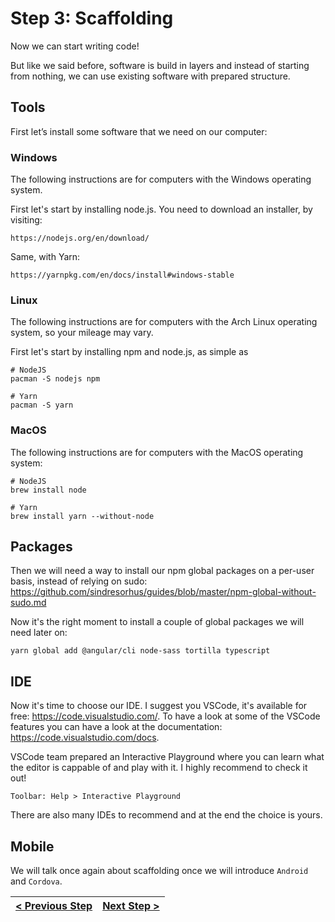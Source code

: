 # Step 3: Scaffolding

[//]: # (head-end)


Now we can start writing code!

But like we said before, software is build in layers and instead of starting from nothing, we can use existing software with prepared structure.

## Tools

First let’s install some software that we need on our computer:

### Windows

The following instructions are for computers with the Windows operating system.

First let's start by installing node.js. You need to download an installer, by visiting:

    https://nodejs.org/en/download/

Same, with Yarn:

    https://yarnpkg.com/en/docs/install#windows-stable


### Linux

The following instructions are for computers with the Arch Linux operating system, so your mileage may vary.

First let's start by installing npm and node.js, as simple as

    # NodeJS
    pacman -S nodejs npm

    # Yarn
    pacman -S yarn


### MacOS

The following instructions are for computers with the MacOS operating system:

    # NodeJS
    brew install node

    # Yarn
    brew install yarn --without-node


## Packages

Then we will need a way to install our npm global packages on a per-user basis, instead of relying on sudo: https://github.com/sindresorhus/guides/blob/master/npm-global-without-sudo.md

Now it's the right moment to install a couple of global packages we will need later on:

    yarn global add @angular/cli node-sass tortilla typescript


## IDE

Now it's time to choose our IDE. I suggest you VSCode, it's available for free: https://code.visualstudio.com/.
To have a look at some of the VSCode features you can have a look at the documentation: https://code.visualstudio.com/docs.

VSCode team prepared an Interactive Playground where you can learn what the editor is cappable of and play with it. I highly recommend to check it out!

    Toolbar: Help > Interactive Playground

There are also many IDEs to recommend and at the end the choice is yours.

## Mobile

We will talk once again about scaffolding once we will introduce `Android` and `Cordova`.


[//]: # (foot-start)

[{]: <helper> (navStep)

| [< Previous Step](https://github.com/Urigo/whatsapp-textrepo-angularcli-express/tree/master@1.3.1/.tortilla/manuals/views/step2.md) | [Next Step >](https://github.com/Urigo/whatsapp-textrepo-angularcli-express/tree/master@1.3.1/.tortilla/manuals/views/step4.md) |
|:--------------------------------|--------------------------------:|

[}]: #
